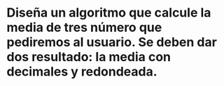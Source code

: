 # Diseña un algoritmo que calcule la media de tres número que pediremos al usuario. Se deben dar dos resultado: la media con decimales y redondeada.
